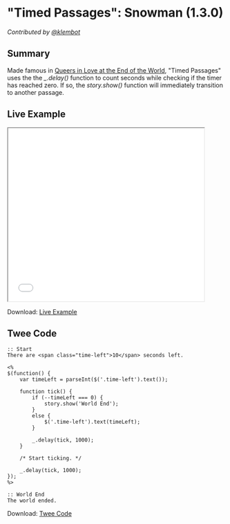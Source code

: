 # "Timed Passages": Snowman (1.3.0)

*Contributed by <a href="https://github.com/klembot">@klembot</a>*

## Summary

Made famous in <a href="http://auntiepixelante.com/endoftheworld/">Queers in Love at the End of the World</a>, "Timed Passages" uses the the *_.delay()* function to count seconds while checking if the timer has reached zero. If so, the *story.show()* function will immediately transition to another passage.

## Live Example

<section>
<iframe src="snowman_timedpassages_example.html" height=400 width=90%></iframe>


Download: <a href="snowman_timedpassages_example.html" target="_blank">Live Example</a>
</section>

## Twee Code

```
:: Start
There are <span class="time-left">10</span> seconds left.

<%
$(function() {
	var timeLeft = parseInt($('.time-left').text());
	
	function tick() {
		if (--timeLeft === 0) {
			story.show('World End');
		}
		else {
			$('.time-left').text(timeLeft);
		}
		
		_.delay(tick, 1000);
	}
	
	/* Start ticking. */
	
	_.delay(tick, 1000);
});
%>

:: World End
The world ended.
```

Download: <a href="snowman_timedpassages_twee.txt" target="_blank">Twee Code</a>
